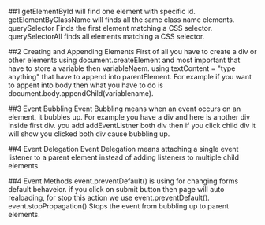 ##1
getElementById will find one element with specific id.
getElementByClassName will finds all the same class name elements.
querySelector Finds the first element matching a CSS selector.
querySelectorAll finds all elements matching a CSS selector.

##2 
Creating and Appending Elements
First of all you have to create a div or other elements using document.createElement and most important that have to store a variable then variableNaem. using textContent = "type anything" that have to append into parentElement. For example if you want to appent into body then what you have to do is document.body.appendChild(variablename).

##3
Event Bubbling
Event Bubbling means when an event occurs on an element, it bubbles up. For example you have a div and here is another div inside first div. you add addEventListner both div then if you click child div it will show you clicked both div cause bubbling up.

##4
Event Delegation
Event Delegation means attaching a single event listener to a parent element instead of adding listeners to multiple child elements.

##4
Event Methods
event.preventDefault() is using for changing forms default behaveior. if you click on submit button then page will auto realoading, for stop this action we use event.preventDefault(). event.stopPropagation() Stops the event from bubbling up to parent elements.
